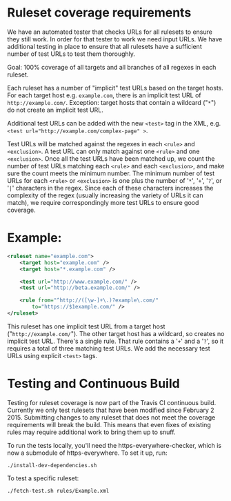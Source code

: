 # Ruleset coverage requirements

We have an automated tester that checks URLs for all rulesets to ensure they
still work. In order for that tester to work we need input URLs. We have
additional testing in place to ensure that all rulesets have a sufficient number
of test URLs to test them thoroughly.

Goal: 100% coverage of all targets and all branches of all regexes in each
ruleset.

Each ruleset has a number of "implicit" test URLs based on the target hosts. For
each target host e.g. `example.com`, there is an implicit test URL of
`http://example.com/`. Exception: target hosts that contain a wildcard ("`*`")
do not create an implicit test URL.

Additional test URLs can be added with the new `<test>` tag in the XML, e.g.
`<test url="http://example.com/complex-page" >`.

Test URLs will be matched against the regexes in each `<rule>` and
`<exclusion>`. A test URL can only match against one `<rule>` and one
`<exclusion>`. Once all the test URLs have been matched up, we count the number
of test URLs matching each `<rule>` and each `<exclusion>`, and make sure the
count meets the minimum number.  The minimum number of test URLs for each
`<rule>` or `<exclusion>` is one plus the number of '`*`', '`+`', '`?`', or
'`|`' characters in the regex. Since each of these characters increases the
complexity of the regex (usually increasing the variety of URLs it can match),
we require correspondingly more test URLs to ensure good coverage.

# Example:
```xml
<ruleset name="example.com">
	<target host="example.com" />
	<target host="*.example.com" />

	<test url="http://www.example.com/" />
	<test url="http://beta.example.com/" />

	<rule from="^http://([\w-]+\.)?example\.com/"
		to="https://$1example.com/" />
</ruleset>
```
This ruleset has one implicit test URL from a target host
("`http://example.com/`"). The other target host has a wildcard, so creates no
implicit test URL. There's a single rule. That rule contains a '`+`' and a
'`?`', so it requires a total of three matching test URLs. We add the necessary
test URLs using explicit `<test>` tags.

# Testing and Continuous Build

Testing for ruleset coverage is now part of the Travis CI continuous build.
Currently we only test rulesets that have been modified since February 2 2015.
Submitting changes to any ruleset that does not meet the coverage requirements
will break the build. This means that even fixes of existing rules may require
additional work to bring them up to snuff.

To run the tests locally, you'll need the https-everywhere-checker, which is now
a submodule of https-everywhere. To set it up, run:

    ./install-dev-dependencies.sh

To test a specific ruleset:

    ./fetch-test.sh rules/Example.xml
